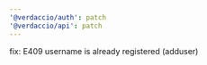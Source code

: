 ```yaml
---
'@verdaccio/auth': patch
'@verdaccio/api': patch
---
```


fix: E409 username is already registered (adduser)
